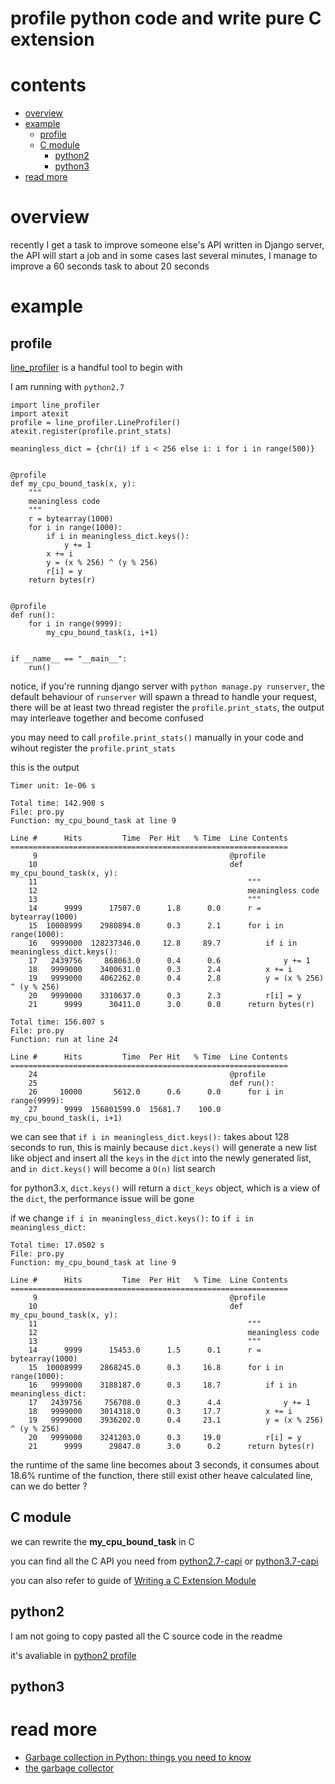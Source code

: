 # profile python code and write pure C extension

# contents

* [overview](#overview)
* [example](#example)
	* [profile](#profile)
	* [C module](#C-module)
		* [python2](#python2)
		* [python3](#python3)
* [read more](#read-more)

# overview

recently I get a task to improve someone else's API written in Django server, the API will start a job and in some cases last several minutes, I manage to improve a 60 seconds task to about 20 seconds

# example

## profile

[line_profiler](https://github.com/rkern/line_profiler) is a handful tool to begin with

I am running with `python2.7`

    import line_profiler
    import atexit
    profile = line_profiler.LineProfiler()
    atexit.register(profile.print_stats)

    meaningless_dict = {chr(i) if i < 256 else i: i for i in range(500)}


    @profile
    def my_cpu_bound_task(x, y):
        """
        meaningless code
        """
        r = bytearray(1000)
        for i in range(1000):
            if i in meaningless_dict.keys():
                y += 1
            x += i
            y = (x % 256) ^ (y % 256)
            r[i] = y
        return bytes(r)


    @profile
    def run():
        for i in range(9999):
            my_cpu_bound_task(i, i+1)


    if __name__ == "__main__":
        run()

notice, if you're running django server with `python manage.py runserver`, the default behaviour of `runserver` will spawn a thread to handle your request, there will be at least two thread register the `profile.print_stats`, the output may interleave together and become confused

you may need to call `profile.print_stats()` manually in your code and wihout register the `profile.print_stats`

this is the output

    Timer unit: 1e-06 s

    Total time: 142.908 s
    File: pro.py
    Function: my_cpu_bound_task at line 9

    Line #      Hits         Time  Per Hit   % Time  Line Contents
    ==============================================================
         9                                           @profile
        10                                           def my_cpu_bound_task(x, y):
        11                                               """
        12                                               meaningless code
        13                                               """
        14      9999      17507.0      1.8      0.0      r = bytearray(1000)
        15  10008999    2980894.0      0.3      2.1      for i in range(1000):
        16   9999000  128237346.0     12.8     89.7          if i in meaningless_dict.keys():
        17   2439756     868063.0      0.4      0.6              y += 1
        18   9999000    3400631.0      0.3      2.4          x += i
        19   9999000    4062262.0      0.4      2.8          y = (x % 256) ^ (y % 256)
        20   9999000    3310637.0      0.3      2.3          r[i] = y
        21      9999      30411.0      3.0      0.0      return bytes(r)

    Total time: 156.807 s
    File: pro.py
    Function: run at line 24

    Line #      Hits         Time  Per Hit   % Time  Line Contents
    ==============================================================
        24                                           @profile
        25                                           def run():
        26     10000       5612.0      0.6      0.0      for i in range(9999):
        27      9999  156801599.0  15681.7    100.0          my_cpu_bound_task(i, i+1)



we can see that `if i in meaningless_dict.keys():` takes about 128 seconds to run, this is mainly because `dict.keys()` will generate a new list like object and insert all the `keys` in the `dict` into the newly generated list, and `in dict.keys()` will become a `O(n)` list search

for python3.x, `dict.keys()` will return a `dict_keys` object, which is a view of the `dict`, the performance issue will be gone

if we change `if i in meaningless_dict.keys():` to `if i in meaningless_dict:`

    Total time: 17.0502 s
    File: pro.py
    Function: my_cpu_bound_task at line 9

    Line #      Hits         Time  Per Hit   % Time  Line Contents
    ==============================================================
         9                                           @profile
        10                                           def my_cpu_bound_task(x, y):
        11                                               """
        12                                               meaningless code
        13                                               """
        14      9999      15453.0      1.5      0.1      r = bytearray(1000)
        15  10008999    2868245.0      0.3     16.8      for i in range(1000):
        16   9999000    3188187.0      0.3     18.7          if i in meaningless_dict:
        17   2439756     756708.0      0.3      4.4              y += 1
        18   9999000    3014318.0      0.3     17.7          x += i
        19   9999000    3936202.0      0.4     23.1          y = (x % 256) ^ (y % 256)
        20   9999000    3241203.0      0.3     19.0          r[i] = y
        21      9999      29847.0      3.0      0.2      return bytes(r)

the runtime of the same line becomes about 3 seconds, it consumes about 18.6% runtime of the function, there still exist other heave calculated line, can we do better ?

## C module

we can rewrite the **my_cpu_bound_task** in C

you can find all the C API you need from [python2.7-capi](https://docs.python.org/2.7/c-api/index.html) or [python3.7-capi](https://docs.python.org/3.7/c-api/index.html)

you can also refer to guide of [Writing a C Extension Module](http://madrury.github.io/jekyll/update/programming/2016/06/20/python-extension-modules.html)

## python2

I am not going to copy pasted all the C source code in the readme

it's avaliable in [python2 profile](https://github.com/zpoint/CPython-Internals/blob/master/Extension/C/profile_py2/)




## python3

# read more

* [Garbage collection in Python: things you need to know](https://rushter.com/blog/python-garbage-collector/)
* [the garbage collector](https://pythoninternal.wordpress.com/2014/08/04/the-garbage-collector/)
